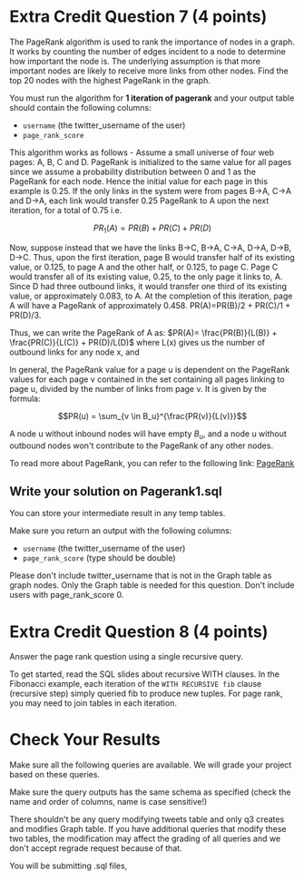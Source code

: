 # Extra Credit Question 7 (4 points)
The PageRank algorithm is used to rank the importance of nodes in a graph. It works by counting the number of edges incident to a node to determine how important the node is. The underlying assumption is that more important nodes are likely to receive more links from other nodes. Find the top 20 nodes with the highest PageRank in the graph.

You must run the algorithm for **1 iteration of pagerank** and your output table should contain the following columns:

* `username` (the twitter_username of the user)
* `page_rank_score`

This algorithm works as follows - Assume a small universe of four web pages: A, B, C and D. PageRank is initialized to the same value for all pages since we assume a probability distribution between 0 and 1 as the PageRank for each node. Hence the initial value for each page in this example is 0.25. If the only links in the system were from pages B->A, C->A and D->A, each link would transfer 0.25 PageRank to A upon the next iteration, for a total of 0.75 i.e.

$$PR_{1}(A) = PR(B) + PR(C) + PR(D)$$

Now, suppose instead that we have the links B->C, B->A, C->A, D->A, D->B, D->C. Thus, upon the first iteration, page B would transfer half of its existing value, or 0.125, to page A and the other half, or 0.125, to page C. Page C would transfer all of its existing value, 0.25, to the only page it links to, A. Since D had three outbound links, it would transfer one third of its existing value, or approximately 0.083, to A. At the completion of this iteration, page A will have a PageRank of approximately 0.458. PR(A)=PR(B)/2 + PR(C)/1 + PR(D)/3.

Thus, we can write the PageRank of A as: $PR(A)= \frac{PR(B)}{L(B)} + \frac{PR(C)}{L(C)} + PR(D)/L(D)$ where L(x) gives us the number of outbound links for any node x, and

In general, the PageRank value for a page u is dependent on the PageRank values for each page v contained in the set containing all pages linking to page u, divided by the number of links from page v. It is given by the formula: 

$$PR(u) = \sum_{v \in B_u}^{\frac{PR(v)}{L(v)}}$$

A node u without inbound nodes will have empty $B_u$, and a node u without outbound nodes won't contribute to the PageRank of any other nodes.

To read more about PageRank, you can refer to the following link: [PageRank](http://ilpubs.stanford.edu:8090/422/1/1999-66.pdf)

## Write your solution on Pagerank1.sql

You can store your intermediate result in any temp tables.

Make sure you return an output with the following columns:

* `username` (the twitter_username of the user)
* `page_rank_score` (type should be double)

Please don't include twitter_username that is not in the Graph table as graph nodes. Only the Graph table is needed for this question. Don't include users with page_rank_score 0.

# Extra Credit Question 8 (4 points)
Answer the page rank question using a single recursive query.

To get started, read the SQL slides about recursive WITH clauses. In the Fibonacci example, each iteration of the `WITH RECURSIVE fib` clause (recursive step) simply queried fib to produce new tuples. For page rank, you may need to join tables in each iteration.

# Check Your Results

Make sure all the following queries are available. We will grade your project based on these queries.

Make sure the query outputs has the same schema as specified (check the name and order of columns, name is case sensitive!)

There shouldn't be any query modifying tweets table and only q3 creates and modifies Graph table. If you have additional queries that modify these two tables, the modification may affect the grading of all queries and we don't accept regrade request because of that.

You will be submitting .sql files, 

